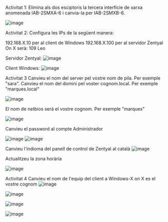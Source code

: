 Activitat 1: 
Elimina als dos esciptoris la tercera interficie de xarxa anomenada IAB-2SMXA-6 i canvia-la per  IAB-2SMXB-6.

![image](https://github.com/user-attachments/assets/d63ac836-1df3-45ff-8114-b6ff9515b418)

Activitat 2:
Configura les IPs de la següent manera:

192.168.X.10 per al client de Windows
192.168.X.100 per al servidor Zentyal
On X serà: 
109 Leo

Servidor Zentyal:
![image](https://github.com/user-attachments/assets/ee40a5e7-08d3-4e29-bcc8-fb0b8f64c74f)

Client Windows:
![image](https://github.com/user-attachments/assets/ca290070-085a-4cb2-bd76-0171c8f4f94d)

Activitat 3
Canvieu el nom del server pel vostre nom de pila. Per exemple "sara".
Canvieu el nom del domini pel voster cognom.local. Per exemple "marques.local"

![image](https://github.com/user-attachments/assets/b84068e6-a4d8-4b16-9c93-1606db95bec0)

El nom de netbios serà el vostre cognom. Per exemple "marques"

![image](https://github.com/user-attachments/assets/54dc5c4c-1304-4221-9c64-41083a09befc)

Canvieu el password al compte Administrador

![image](https://github.com/user-attachments/assets/4f830c26-2e6a-41fa-96c3-f91a829b9b14)
![image](https://github.com/user-attachments/assets/e11e17da-1ef8-498a-9e6c-d34e0d62237e)

Canvieu l'indioma del panell de control de Zentyal al català 
![image](https://github.com/user-attachments/assets/5d99fdc3-8dbe-4a76-ab95-2189b5cffec9)

Actualitzeu la zona horària

![image](https://github.com/user-attachments/assets/c9d97092-4748-4f2a-88da-b1f4635576cf)

Activitat 4
Canvieu el nom de l'equip del client a Windows-X on X es el vostre cognom
![image](https://github.com/user-attachments/assets/b9cc5a14-7172-432e-9465-7ba98a7e0ec0)

![image](https://github.com/user-attachments/assets/74e2b64c-72b5-45ee-9e9f-d3e4b37437f7)

![image](https://github.com/user-attachments/assets/632e5a42-2769-4ca6-9283-d238d3250227)

![image](https://github.com/user-attachments/assets/dbe701e2-cbb7-4d03-a517-9ace2268f2ca)
